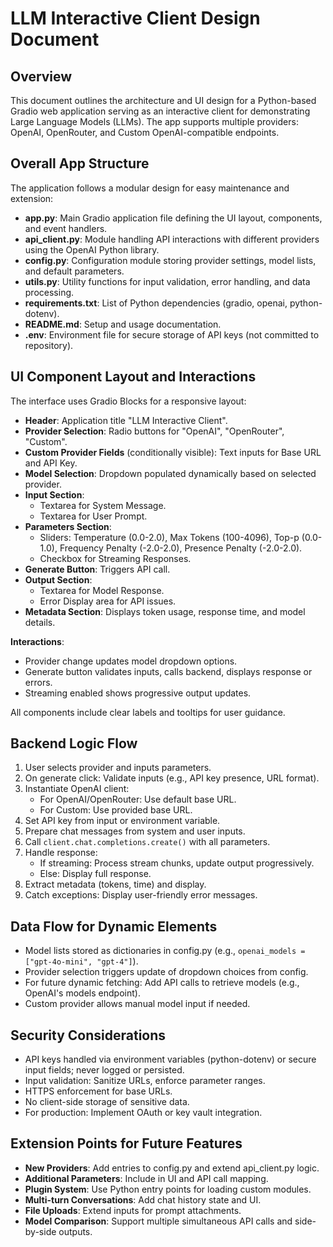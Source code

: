 # LLM Interactive Client Design Document

## Overview
This document outlines the architecture and UI design for a Python-based Gradio web application serving as an interactive client for demonstrating Large Language Models (LLMs). The app supports multiple providers: OpenAI, OpenRouter, and Custom OpenAI-compatible endpoints.

## Overall App Structure
The application follows a modular design for easy maintenance and extension:

- **app.py**: Main Gradio application file defining the UI layout, components, and event handlers.
- **api_client.py**: Module handling API interactions with different providers using the OpenAI Python library.
- **config.py**: Configuration module storing provider settings, model lists, and default parameters.
- **utils.py**: Utility functions for input validation, error handling, and data processing.
- **requirements.txt**: List of Python dependencies (gradio, openai, python-dotenv).
- **README.md**: Setup and usage documentation.
- **.env**: Environment file for secure storage of API keys (not committed to repository).

## UI Component Layout and Interactions
The interface uses Gradio Blocks for a responsive layout:

- **Header**: Application title "LLM Interactive Client".
- **Provider Selection**: Radio buttons for "OpenAI", "OpenRouter", "Custom".
- **Custom Provider Fields** (conditionally visible): Text inputs for Base URL and API Key.
- **Model Selection**: Dropdown populated dynamically based on selected provider.
- **Input Section**:
  - Textarea for System Message.
  - Textarea for User Prompt.
- **Parameters Section**:
  - Sliders: Temperature (0.0-2.0), Max Tokens (100-4096), Top-p (0.0-1.0), Frequency Penalty (-2.0-2.0), Presence Penalty (-2.0-2.0).
  - Checkbox for Streaming Responses.
- **Generate Button**: Triggers API call.
- **Output Section**:
  - Textarea for Model Response.
  - Error Display area for API issues.
- **Metadata Section**: Displays token usage, response time, and model details.

**Interactions**:
- Provider change updates model dropdown options.
- Generate button validates inputs, calls backend, displays response or errors.
- Streaming enabled shows progressive output updates.

All components include clear labels and tooltips for user guidance.

## Backend Logic Flow
1. User selects provider and inputs parameters.
2. On generate click: Validate inputs (e.g., API key presence, URL format).
3. Instantiate OpenAI client:
   - For OpenAI/OpenRouter: Use default base URL.
   - For Custom: Use provided base URL.
4. Set API key from input or environment variable.
5. Prepare chat messages from system and user inputs.
6. Call `client.chat.completions.create()` with all parameters.
7. Handle response:
   - If streaming: Process stream chunks, update output progressively.
   - Else: Display full response.
8. Extract metadata (tokens, time) and display.
9. Catch exceptions: Display user-friendly error messages.

## Data Flow for Dynamic Elements
- Model lists stored as dictionaries in config.py (e.g., `openai_models = ["gpt-4o-mini", "gpt-4"]`).
- Provider selection triggers update of dropdown choices from config.
- For future dynamic fetching: Add API calls to retrieve models (e.g., OpenAI's models endpoint).
- Custom provider allows manual model input if needed.

## Security Considerations
- API keys handled via environment variables (python-dotenv) or secure input fields; never logged or persisted.
- Input validation: Sanitize URLs, enforce parameter ranges.
- HTTPS enforcement for base URLs.
- No client-side storage of sensitive data.
- For production: Implement OAuth or key vault integration.

## Extension Points for Future Features
- **New Providers**: Add entries to config.py and extend api_client.py logic.
- **Additional Parameters**: Include in UI and API call mapping.
- **Plugin System**: Use Python entry points for loading custom modules.
- **Multi-turn Conversations**: Add chat history state and UI.
- **File Uploads**: Extend inputs for prompt attachments.
- **Model Comparison**: Support multiple simultaneous API calls and side-by-side outputs.